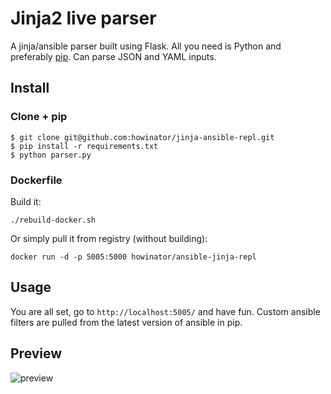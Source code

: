 # Jinja2 live parser

A jinja/ansible parser built using Flask.
All you need is Python and preferably [pip](https://pypi.python.org/pypi/pip). Can parse JSON and YAML inputs.


## Install

### Clone + pip

    $ git clone git@github.com:howinator/jinja-ansible-repl.git
    $ pip install -r requirements.txt
    $ python parser.py

### Dockerfile

Build it:

    ./rebuild-docker.sh

Or simply pull it from registry (without building):

    docker run -d -p 5005:5000 howinator/ansible-jinja-repl


## Usage

You are all set, go to `http://localhost:5005/` and have fun.
Custom ansible filters are pulled from the latest version of ansible in pip.


## Preview

![preview](http://i.imgur.com/T65xjAf.png)
